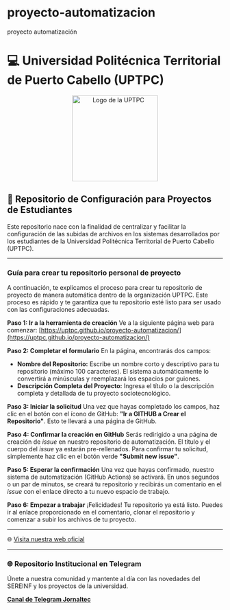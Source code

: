 # proyecto-automatizacion
proyecto automatización

<!--
**UPTPC/UPTPC** is a ✨ _special_ ✨ repository because its `README.md` (this file) appears on your GitHub profile.

Here are some ideas to get you started:

- 🔭 I’m currently working on ...
- 🌱 I’m currently learning ...
- 👯 I’m looking to collaborate on ...
- 🤔 I’m looking for help with ...
- 💬 Ask me about ...
- 📫 How to reach me: ...
- 😄 Pronouns: ...
- ⚡ Fun fact: ...
-->

# 💻 Universidad Politécnica Territorial de Puerto Cabello (UPTPC)

<p align="center">
  <a href="https://www.uptpc.edu.ve/">
    <img src="https://i.ibb.co/ZzBd0nQ1/LOGO.png" alt="Logo de la UPTPC" width="200"/>
  </a>
</p>

## 🚀 Repositorio de Configuración para Proyectos de Estudiantes

Este repositorio nace con la finalidad de centralizar y facilitar la configuración de las subidas de archivos en los sistemas desarrollados por los estudiantes de la Universidad Politécnica Territorial de Puerto Cabello (UPTPC).

---

### Guía para crear tu repositorio personal de proyecto

A continuación, te explicamos el proceso para crear tu repositorio de proyecto de manera automática dentro de la organización UPTPC. Este proceso es rápido y te garantiza que tu repositorio esté listo para ser usado con las configuraciones adecuadas.

**Paso 1: Ir a la herramienta de creación**
Ve a la siguiente página web para comenzar:
[https://uptpc.github.io/proyecto-automatizacion/](https://uptpc.github.io/proyecto-automatizacion/)

**Paso 2: Completar el formulario**
En la página, encontrarás dos campos:
* **Nombre del Repositorio:** Escribe un nombre corto y descriptivo para tu repositorio (máximo 100 caracteres). El sistema automáticamente lo convertirá a minúsculas y reemplazará los espacios por guiones.
* **Descripción Completa del Proyecto:** Ingresa el título o la descripción completa y detallada de tu proyecto sociotecnológico.

**Paso 3: Iniciar la solicitud**
Una vez que hayas completado los campos, haz clic en el botón con el ícono de GitHub: **"Ir a GITHUB a Crear el Repositorio"**. Esto te llevará a una página de GitHub.

**Paso 4: Confirmar la creación en GitHub**
Serás redirigido a una página de creación de *issue* en nuestro repositorio de automatización. El título y el cuerpo del *issue* ya estarán pre-rellenados. Para confirmar tu solicitud, simplemente haz clic en el botón verde **"Submit new issue"**.

**Paso 5: Esperar la confirmación**
Una vez que hayas confirmado, nuestro sistema de automatización (GitHub Actions) se activará. En unos segundos o un par de minutos, se creará tu repositorio y recibirás un comentario en el *issue* con el enlace directo a tu nuevo espacio de trabajo.

**Paso 6: Empezar a trabajar**
¡Felicidades! Tu repositorio ya está listo. Puedes ir al enlace proporcionado en el comentario, clonar el repositorio y comenzar a subir los archivos de tu proyecto.

---

🌐 [Visita nuestra web oficial](https://www.uptpc.edu.ve/)

---


### 🌐 Repositorio Institucional en Telegram
Únete a nuestra comunidad y mantente al día con las novedades del SEREINF y los proyectos de la universidad.

[**Canal de Telegram Jornaltec**](https://t.me/jornaltec)
